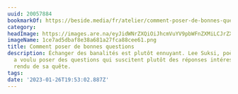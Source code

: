 ```yaml
---
uuid: 20057884
bookmarkOf: https://beside.media/fr/atelier/comment-poser-de-bonnes-questions/
category:
headImage: https://images.are.na/eyJidWNrZXQiOiJhcmVuYV9pbWFnZXMiLCJrZXkiOiIyMDA1Nzg4NC9vcmlnaW5hbF8xY2U3YWQ1ZGJhZjhlMzhhNjgxYTI3ZmNhODhjZWU2MS5wbmciLCJlZGl0cyI6eyJyZXNpemUiOnsid2lkdGgiOjEyMDAsImhlaWdodCI6MTIwMCwiZml0IjoiaW5zaWRlIiwid2l0aG91dEVubGFyZ2VtZW50Ijp0cnVlfSwid2VicCI6eyJxdWFsaXR5Ijo5MH0sImpwZWciOnsicXVhbGl0eSI6OTB9LCJyb3RhdGUiOm51bGx9fQ==?bc=0
imageName: 1ce7ad5dbaf8e38a681a27fca88cee61.png
title: Comment poser de bonnes questions
description: Échanger des banalités est plutôt ennuyant. Lee Suksi, poète de Toronto,
  a voulu poser des questions qui suscitent plutôt des réponses intéressantes. Compte
  rendu de sa quête.
tags:
date: '2023-01-26T19:53:02.887Z'
---
```

